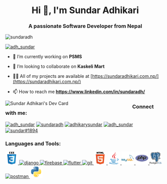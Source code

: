 <h1 align="center">Hi 👋, I'm Sundar Adhikari</h1>
<h3 align="center">A passionate Software Developer from Nepal</h3>

<p align="left"> <img src="https://komarev.com/ghpvc/?username=sundaradh&label=Profile%20views&color=0e75b6&style=flat" alt="sundaradh" /> </p>

<p align="left"> <a href="https://twitter.com/adh_sundar" target="blank"><img src="https://img.shields.io/twitter/follow/adh_sundar?logo=twitter&style=for-the-badge" alt="adh_sundar" /></a> </p>

- 🔭 I’m currently working on **PSMS**

- 👯 I’m looking to collaborate on **Kaskeli Mart**

- 👨‍💻 All of my projects are available at [https://sundaradhikari.com.np/](https://sundaradhikari.com.np/)

- 📫 How to reach me **https://www.linkedin.com/in/sundaradh/**
  
<a href="https://app.daily.dev/sundaradh" ><img align="left" src="https://api.daily.dev/devcards/c15866e538b842f88b913ebb7e8570a2.png?r=odb" width="400" alt="Sundar Adhikari's Dev Card"/></a>
<h3 align="left">Connect with me:</h3>
<p align="left">
<a href="https://twitter.com/adh_sundar" target="blank"><img align="center" src="https://raw.githubusercontent.com/rahuldkjain/github-profile-readme-generator/master/src/images/icons/Social/twitter.svg" alt="adh_sundar" height="30" width="40" /></a>
<a href="https://linkedin.com/in/sundaradh" target="blank"><img align="center" src="https://raw.githubusercontent.com/rahuldkjain/github-profile-readme-generator/master/src/images/icons/Social/linked-in-alt.svg" alt="sundaradh" height="30" width="40" /></a>
<a href="https://fb.com/adhikarysundar" target="blank"><img align="center" src="https://raw.githubusercontent.com/rahuldkjain/github-profile-readme-generator/master/src/images/icons/Social/facebook.svg" alt="adhikarysundar" height="30" width="40" /></a>
<a href="https://instagram.com/adh_sundar" target="blank"><img align="center" src="https://raw.githubusercontent.com/rahuldkjain/github-profile-readme-generator/master/src/images/icons/Social/instagram.svg" alt="adh_sundar" height="30" width="40" /></a>
<a href="https://discord.gg/sundar#1894" target="blank"><img align="center" src="https://raw.githubusercontent.com/rahuldkjain/github-profile-readme-generator/master/src/images/icons/Social/discord.svg" alt="sundar#1894" height="30" width="40" /></a>
</p>

<h3 align="left">Languages and Tools:</h3>
<p align="left"> <a href="https://www.w3schools.com/css/" target="_blank" rel="noreferrer"> <img src="https://raw.githubusercontent.com/devicons/devicon/master/icons/css3/css3-original-wordmark.svg" alt="css3" width="40" height="40"/> </a> <a href="https://www.djangoproject.com/" target="_blank" rel="noreferrer"> <img src="https://cdn.worldvectorlogo.com/logos/django.svg" alt="django" width="40" height="40"/> </a> <a href="https://firebase.google.com/" target="_blank" rel="noreferrer"> <img src="https://www.vectorlogo.zone/logos/firebase/firebase-icon.svg" alt="firebase" width="40" height="40"/> </a> <a href="https://flutter.dev" target="_blank" rel="noreferrer"> <img src="https://www.vectorlogo.zone/logos/flutterio/flutterio-icon.svg" alt="flutter" width="40" height="40"/> </a> <a href="https://git-scm.com/" target="_blank" rel="noreferrer"> <img src="https://www.vectorlogo.zone/logos/git-scm/git-scm-icon.svg" alt="git" width="40" height="40"/> </a> <a href="https://www.w3.org/html/" target="_blank" rel="noreferrer"> <img src="https://raw.githubusercontent.com/devicons/devicon/master/icons/html5/html5-original-wordmark.svg" alt="html5" width="40" height="40"/> </a> <a href="https://www.java.com" target="_blank" rel="noreferrer"> <img src="https://raw.githubusercontent.com/devicons/devicon/master/icons/java/java-original.svg" alt="java" width="40" height="40"/> </a> <a href="https://www.mysql.com/" target="_blank" rel="noreferrer"> <img src="https://raw.githubusercontent.com/devicons/devicon/master/icons/mysql/mysql-original-wordmark.svg" alt="mysql" width="40" height="40"/> </a> <a href="https://www.php.net" target="_blank" rel="noreferrer"> <img src="https://raw.githubusercontent.com/devicons/devicon/master/icons/php/php-original.svg" alt="php" width="40" height="40"/> </a> <a href="https://www.postgresql.org" target="_blank" rel="noreferrer"> <img src="https://raw.githubusercontent.com/devicons/devicon/master/icons/postgresql/postgresql-original-wordmark.svg" alt="postgresql" width="40" height="40"/> </a> <a href="https://postman.com" target="_blank" rel="noreferrer"> <img src="https://www.vectorlogo.zone/logos/getpostman/getpostman-icon.svg" alt="postman" width="40" height="40"/> </a> <a href="https://www.python.org" target="_blank" rel="noreferrer"> <img src="https://raw.githubusercontent.com/devicons/devicon/master/icons/python/python-original.svg" alt="python" width="40" height="40"/> </a> </p>
